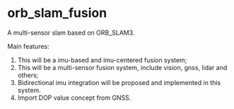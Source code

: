 # orb_slam_fusion

A multi-sensor slam based on ORB_SLAM3.

Main features:
1. This will be a imu-based and imu-centered fusion system;
2. This will be a multi-sensor fusion system, include vision, gnss, lidar and others;
3. Bidirectional imu integration will be proposed and implemented in this system.
4. Import DOP value concept from GNSS.
